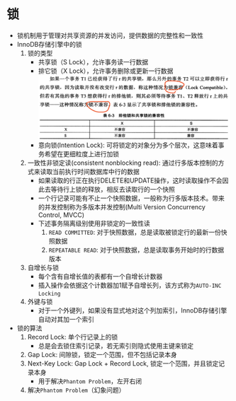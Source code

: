 # 锁

- 锁机制用于管理对共享资源的并发访问，提供数据的完整性和一致性
- InnoDB存储引擎中的锁
    1. 锁的类型
        - 共享锁（S Lock），允许事务读一行数据
        - 排它锁（X Lock），允许事务删除或更新一行数据
        ![xx](https://raw.githubusercontent.com/erenming/reading-books/master/inside-mysql/images/WX20190506-223543@2x.png)
        - 意向锁(Intention Lock): 可将锁定的对象分为多个层次，这意味着事务希望在更细粒度上进行加锁
    2. 一致性非锁定读(consistent nonblocking read): 通过行多版本控制的方式来读取当前执行时间数据库中行的数据
        - 如果读取的行正在执行DELETE和UPDATE操作，这时读取操作不会因此去等待行上锁的释放，相反去读取行的一个快照
        - 一个行记录可能有不止一个快照数据，一般称为行多版本技术。带来的并发控制称为多版本并发控制(Multi Version Concurrency Control, MVCC)
        - 下述事务隔离级别使用非锁定的一致性读
            1. `READ COMMITTED`: 对于快照数据，总是读取被锁定行的最新一份快照数据
            2. `REPEATABLE READ`: 对于快照数据，总是读取事务开始时的行数据版本
    3. 自增长与锁
        - 每个含有自增长值的表都有一个自增长计数器
        - 插入操作会依据这个计数器加1赋予自增长列，该方式称为`AUTO-INC Locking`
    4. 外键与锁
        - 对于一个外键列，如果没有显式地对这个列加索引，InnoDB存储引擎自动对其加一个索引
- 锁的算法
    1. Record Lock: 单个行记录上的锁
        - 总是会去锁住索引记录，若无索引则隐式使用主键来锁定
    2. Gap Lock: 间隙锁，锁定一个范围，但不包括记录本身
    3. Next-Key Lock: Gap Lock + Record Lock, 锁定一个范围，并且锁定记录本身
        - 用于解决`Phantom Problem`，左开右闭
    4. 解决`Phantom Problem`（幻象问题）